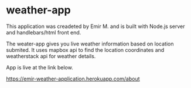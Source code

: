 # weather-app

This application was creadeted by Emir M. and is built with Node.js server and handlebars/html front end. 

The weater-app gives you live weather information based on location submited. It uses mapbox api to find the location coordinates and weatherstack api for weather details.

App is live at the link below. 

https://emir-weather-application.herokuapp.com/about

